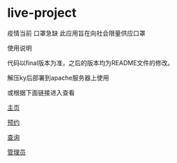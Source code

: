 # live-project

疫情当前 口罩急缺 此应用旨在向社会限量供应口罩

使用说明

代码以final版本为准，之后的版本均为README文件的修改。

解压ky后部署到apache服务器上使用

或根据下面链接进入查看

[主页](http://radishbear.top/ky/#/)

[预约](http://radishbear.top/ky/User/#/)

[查询](http://radishbear.top/ky/Search/#/)

[管理员](http://radishbear.top/ky/Admin/#/)

